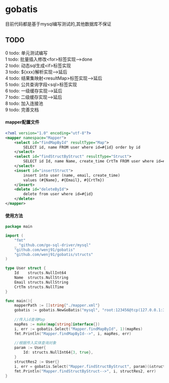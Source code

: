 # gobatis

目前代码都是基于mysql编写测试的,其他数据库不保证

## TODO
0 todo: 单元测试编写  
1 todo: 批量插入修改&lt;for>标签实现-->done  
2 todo: 动态sql生成&lt;if>标签实现  
3 todo: ${xxx}解析实现-->延后  
4 todo: 结果集映射&lt;resultMap>标签实现-->延后  
5 todo: 公共查询字段&lt;sql>标签实现  
6 todo: 一级缓存实现-->延后  
7 todo: 二级缓存实现-->延后   
8 todo: 加入连接池   
9 todo: 完善文档  

#### mapper配置文件
```xml
<?xml version="1.0" encoding="utf-8"?>
<mapper namespace="Mapper">
    <select id="findMapById" resultType="Map">
        SELECT id, name FROM user where id=#{id} order by id
    </select>
    <select id="findStructByStruct" resultType="Struct">
        SELECT id Id, name Name, create_time CrtTm FROM user where id=#{Id} order by id
    </select>
    <insert id="insertStruct">
        insert into user (name, email, create_time)
        values (#{Name}, #{Email}, #{CrtTm})
    </insert>
    <delete id="deleteById">
        delete from user where id=#{id}
    </delete>
</mapper>
```

#### 使用方法
```go
package main

import (
	"fmt"
	_ "github.com/go-sql-driver/mysql"
	"github.com/wenj91/gobatis"
	"github.com/wenj91/gobatis/structs"
)

type User struct {
	Id    structs.NullInt64
	Name  structs.NullString
	Email structs.NullString
	CrtTm structs.NullTime
}

func main(){
    mapperPath := []string{"./mapper.xml"}
    gobatis := gobatis.NewGoBatis("mysql", "root:123456@tcp(127.0.0.1:3306)/test?charset=utf8", mapperPath)
    
    //传入id查询Map
    mapRes := make(map[string]interface{})
    i, err := gobatis.Select("Mapper.findMapById", 1)(mapRes)
    fmt.Println("Mapper.findMapById-->", i, mapRes, err)
    	
    //根据传入实体查询对象
    param := User{
        Id: structs.NullInt64{3, true},
    }
    structRes2 := User{}
    i, err = gobatis.Select("Mapper.findStructByStruct", param)(&structRes2)
    fmt.Println("Mapper.findStructByStruct-->", i, structRes2, err)
}
```
